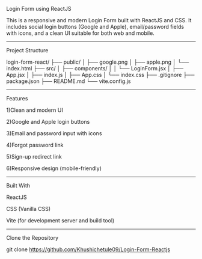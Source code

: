 Login Form using ReactJS

This is a responsive and modern Login Form built with ReactJS and CSS. It includes social login buttons (Google and Apple), email/password fields with icons, and a clean UI suitable for both web and mobile.

---

 Project Structure

 login-form-react/
├── public/
│   ├── google.png
│   ├── apple.png
│   └── index.html
├── src/
│   ├── components/
│   │   └── LoginForm.jsx
│   ├── App.jsx
│   ├── index.js
│   ├── App.css
│   └── index.css
├── .gitignore
├── package.json
├── README.md
└── vite.config.js

---

 Features

1)Clean and modern UI

2)Google and Apple login buttons

3)Email and password input with icons

4)Forgot password link

5)Sign-up redirect link

6)Responsive design (mobile-friendly)

---

Built With

ReactJS

CSS (Vanilla CSS)

Vite (for development server and build tool)

---

Clone the Repository

git clone https://github.com/Khushichetule09/Login-Form-Reactjs





